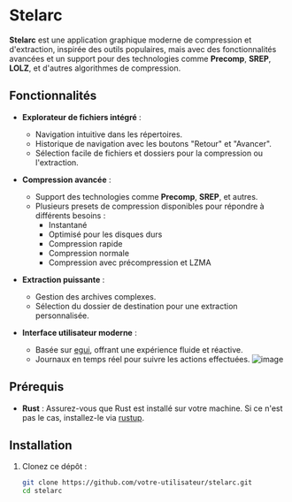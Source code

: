 # Stelarc 

**Stelarc** est une application graphique moderne de compression et d'extraction, inspirée des outils populaires, mais avec des fonctionnalités avancées et un support pour des technologies comme **Precomp**, **SREP**,  **LOLZ**, et d'autres algorithmes de compression.

## Fonctionnalités

- **Explorateur de fichiers intégré** :
  - Navigation intuitive dans les répertoires.
  - Historique de navigation avec les boutons "Retour" et "Avancer".
  - Sélection facile de fichiers et dossiers pour la compression ou l'extraction.

- **Compression avancée** :
  - Support des technologies comme **Precomp**, **SREP**, et autres.
  - Plusieurs presets de compression disponibles pour répondre à différents besoins :
    - Instantané
    - Optimisé pour les disques durs
    - Compression rapide
    - Compression normale
    - Compression  avec précompression et LZMA

- **Extraction puissante** :
  - Gestion des archives complexes.
  - Sélection du dossier de destination pour une extraction personnalisée.

- **Interface utilisateur moderne** :
  - Basée sur [egui](https://github.com/emilk/egui), offrant une expérience fluide et réactive.
  - Journaux en temps réel pour suivre les actions effectuées.
![image](https://github.com/user-attachments/assets/3143587a-f27d-408c-bb05-3468d376a1c3)




## Prérequis

- **Rust** : Assurez-vous que Rust est installé sur votre machine. Si ce n'est pas le cas, installez-le via [rustup](https://rustup.rs/).

## Installation

1. Clonez ce dépôt :
   ```sh
   git clone https://github.com/votre-utilisateur/stelarc.git
   cd stelarc
